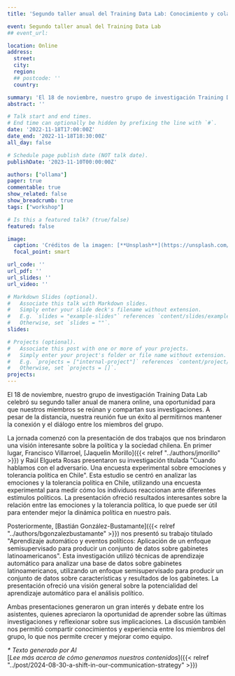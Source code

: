 ```yaml
---
title: 'Segundo taller anual del Training Data Lab: Conocimiento y colaboración a distancia'

event: Segundo taller anual del Training Data Lab
## event_url: 

location: Online
address:
  street: 
  city: 
  region: 
  ## postcode: ''
  country: 

summary: 'El 18 de noviembre, nuestro grupo de investigación Training Data Lab celebró su segundo taller anual de manera online, una oportunidad para que nuestros miembros se reúnan y compartan sus investigaciones. A pesar de la distancia, nuestra reunión fue un éxito al permitirnos mantener la conexión y el diálogo entre los miembros del grupo.'
abstract: ''

# Talk start and end times.
# End time can optionally be hidden by prefixing the line with `#`.
date: '2022-11-18T17:00:00Z'
date_end: '2022-11-18T18:30:00Z'
all_day: false

# Schedule page publish date (NOT talk date).
publishDate: '2023-11-10T00:00:00Z'

authors: ["ollama"]
pager: true
commentable: true
show_related: false
show_breadcrumb: true
tags: ["workshop"]

# Is this a featured talk? (true/false)
featured: false

image:
  caption: 'Créditos de la imagen: [**Unsplash**](https://unsplash.com/photos/person-using-a-laptop-4Hg8LH9Hoxc)'
  focal_point: smart

url_code: ''
url_pdf: ''
url_slides: ''
url_video: ''

# Markdown Slides (optional).
#   Associate this talk with Markdown slides.
#   Simply enter your slide deck's filename without extension.
#   E.g. `slides = "example-slides"` references `content/slides/example-slides.md`.
#   Otherwise, set `slides = ""`.
slides:

# Projects (optional).
#   Associate this post with one or more of your projects.
#   Simply enter your project's folder or file name without extension.
#   E.g. `projects = ["internal-project"]` references `content/project/deep-learning/index.md`.
#   Otherwise, set `projects = []`.
projects:
---
```


El 18 de noviembre, nuestro grupo de investigación Training Data Lab celebró su segundo taller anual de manera online, una oportunidad para que nuestros miembros se reúnan y compartan sus investigaciones. A pesar de la distancia, nuestra reunión fue un éxito al permitirnos mantener la conexión y el diálogo entre los miembros del grupo.

La jornada comenzó con la presentación de dos trabajos que nos brindaron una visión interesante sobre la política y la sociedad chilena. En primer lugar, Francisco Villarroel, [Jaquelin Morillo]({{< relref "../authors/jmorillo" >}}) y Raúl Elgueta Rosas presentaron su investigación titulada "Cuando hablamos con el adversario. Una encuesta experimental sobre emociones y tolerancia política en Chile". Esta estudio se centró en analizar las emociones y la tolerancia política en Chile, utilizando una encuesta experimental para medir cómo los individuos reaccionan ante diferentes estímulos políticos. La presentación ofreció resultados interesantes sobre la relación entre las emociones y la tolerancia política, lo que puede ser útil para entender mejor la dinámica política en nuestro país.

Posteriormente, [Bastián González-Bustamante]({{< relref "../authors/bgonzalezbustamante" >}}) nos presentó su trabajo titulado "Aprendizaje automático y eventos políticos: Aplicación de un enfoque semisupervisado para producir un conjunto de datos sobre gabinetes latinoamericanos". Esta investigación utilizó técnicas de aprendizaje automático para analizar una base de datos sobre gabinetes latinoamericanos, utilizando un enfoque semisupervisado para producir un conjunto de datos sobre características y resultados de los gabinetes. La presentación ofreció una visión general sobre la potencialidad del aprendizaje automático para el análisis político.

Ambas presentaciones generaron un gran interés y debate entre los asistentes, quienes apreciaron la oportunidad de aprender sobre las últimas investigaciones y reflexionar sobre sus implicaciones. La discusión también nos permitió compartir conocimientos y experiencia entre los miembros del grupo, lo que nos permite crecer y mejorar como equipo.

_* Texto generado por AI_ <br>
[_Lee más acerca de cómo generamos nuestros contenidos_]({{< relref "../post/2024-08-30-a-shift-in-our-communication-strategy" >}})